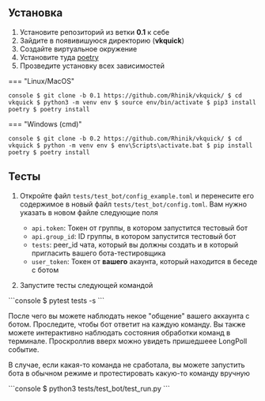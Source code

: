 ## Установка
1. Установите репозиторий из ветки __0.1__ к себе
2. Зайдите в появивишуюся директорию (__vkquick__)
3. Создайте виртуальное окружение
4. Установите туда [poetry](https://github.com/python-poetry/poetry)
5. Прозведите установку всех зависимостей

=== "Linux/MacOS"
    <div class="termy">
    ```console
    $ git clone -b 0.1 https://github.com/Rhinik/vkquick/
    $ cd vkquick
    $ python3 -m venv env
    $ source env/bin/activate
    $ pip3 install poetry
    $ poetry install
    ```
    </div>

=== "Windows (cmd)"
    <div class="termy">
    ```console
    $ git clone -b 0.2 https://github.com/Rhinik/vkquick/
    $ cd vkquick
    $ python -m venv env
    $ env\Scripts\activate.bat
    $ pip install poetry
    $ poetry install
    ```
    </div>

## Тесты
1. Откройте файл `tests/test_bot/config_example.toml` и перенесите его содержимое в новый файл `tests/test_bot/config.toml`. Вам нужно указать в новом файле следующие поля
    * `api.token`: Токен от группы, в котором запустится тестовый бот
    * `api.group_id`: ID группы, в котором запустится тестовый бот
    * `tests`: peer_id чата, который вы должны создать и в который пригласить вашего бота-тестировщика
    * `user_token`: Токен от __вашего__ акаунта, который находится в беседе с ботом


2. Запустите тесты следующей командой

<div class="termy">
```console
$ pytest tests -s
```
</div>

После чего вы можете наблюдать некое "общение" вашего аккаунта с ботом. Проследите, чтобы бот ответит на каждую команду. Вы также можете интерактивно наблюдать состояния обработки команд в терминале. Проскроллив вверх можно увидеть пришедшеее LongPoll событие.


В случае, если какая-то команда не сработала, вы можете запустить бота в обычном режиме и протестировать какую-то команду вручную

<div class="termy">
```console
$ python3 tests/test_bot/test_run.py
```
</div>
